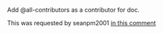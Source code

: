 Add @all-contributors as a contributor for doc.

This was requested by seanpm2001 [in this comment](https://github.com/seanpm2001/DIFFicult/issues/2#issuecomment-1004454484)

